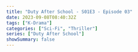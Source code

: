 ```yaml
---
title: "Duty After School - S01E3 - Episode 03"
date: 2023-09-08T08:40:32Z
tags: ["K-Drama"]
categories: ["Sci-Fi", "Thriller"]
series: ["Duty After School"]
showSummary: false
---
```



<mux-player stream-type="on-demand"
  src="https://kp3d-my.sharepoint.com/personal/ryoo_kp3d_onmicrosoft_com/_layouts/15/download.aspx?share=ESIlaKJufvRNj5x0vIfKfR0BtHQF4sTKaU6ozArHAnnLCA" metadata-video-title="Duty After School - S01E3 - Episode 03" prefer-playback="mse" controls>
  </mux-player>
  
  
  <script src="https://cdn.jsdelivr.net/npm/@mux/mux-player"></script>
  
 <script id="LG4YNYgM0051ltAh5p9nXlDApsZHGlaIKn75gZD7xKLE" type="application/ld+json">
 {
  "@context": "https://schema.org/",
  "@type": "VideoObject",
  "name": "Duty After School - S01E3 - Episode 03",
  "contentUrl": "https://stream.mux.com/LG4YNYgM0051ltAh5p9nXlDApsZHGlaIKn75gZD7xKLE.m3u8",
  "thumbnailUrl": "https://www.themoviedb.org/t/p/original/kPByE44764Hdad972h2GK301a8k.jpg?width=314&fit_mode=preserve&time=25",
  "uploadDate": "2023-09-08T08:40:32Z",
}

</script>